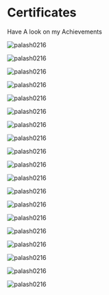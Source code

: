 # Certificates
Have A look on my Achievements
<p align="left"> <img src="https://github.com/palash0216/Certificates/blob/main/AIwithPY_InterCert.JPG" alt="palash0216" /> </p>
<p align="left"> <img src="https://github.com/palash0216/Certificates/blob/main/Algorithms_L2B.png" alt="palash0216" /> </p>
<p align="left"> <img src="https://github.com/palash0216/Certificates/blob/main/DP.JPG" alt="palash0216" /> </p>
<p align="left"> <img src="https://github.com/palash0216/Certificates/blob/main/Bitwise.JPG" alt="palash0216" /> </p>
<p align="left"> <img src="https://github.com/palash0216/Certificates/blob/main/Data%20Structure%20L2B.png" alt="palash0216" /> </p>
<p align="left"> <img src="https://github.com/palash0216/Certificates/blob/main/Codeheist_Codechef-MITS.JPG" alt="palash0216" /> </p>
<p align="left"> <img src="https://github.com/palash0216/Certificates/blob/main/Dig_Mar_Google.JPG" alt="palash0216" /> </p>
<p align="left"> <img src="https://github.com/palash0216/Certificates/blob/main/Eth_HaC_UDEMY.jpg" alt="palash0216" /> </p>
<p align="left"> <img src="https://github.com/palash0216/Certificates/blob/main/Gra_Des_Coursera.JPG" alt="palash0216" /> </p>
<p align="left"> <img src="https://github.com/palash0216/Certificates/blob/main/GuviCertification.png" alt="palash0216" /> </p>
<p align="left"> <img src="https://github.com/palash0216/Certificates/blob/main/Intro_PY_MTA.JPG" alt="palash0216" /> </p>
<p align="left"> <img src="https://github.com/palash0216/Certificates/blob/main/ML_MITS.png" alt="palash0216" /> </p>
<p align="left"> <img src="https://github.com/palash0216/Certificates/blob/main/InterviewBootcamp.JPG" alt="palash0216" /> </p>
<p align="left"> <img src="https://github.com/palash0216/Certificates/blob/main/CDM.png" alt="palash0216" /> </p>
<p align="left"> <img src="https://github.com/palash0216/Certificates/blob/main/CDM_2.JPG" alt="palash0216" /> </p>
<p align="left"> <img src="https://github.com/palash0216/Certificates/blob/main/SLA.JPG" alt="palash0216" /> </p>
<p align="left"> <img src="https://github.com/palash0216/Certificates/blob/main/AI_py%20program.JPG" alt="palash0216" /> </p>
<p align="left"> <img src="https://github.com/palash0216/Certificates/blob/main/FlipkartGRID3.0.JPG" alt="palash0216" /> </p>
<p align="left"> <img src="https://github.com/palash0216/Certificates/blob/main/certificate_RES_webinar.jpeg" alt="palash0216" /> </p>

